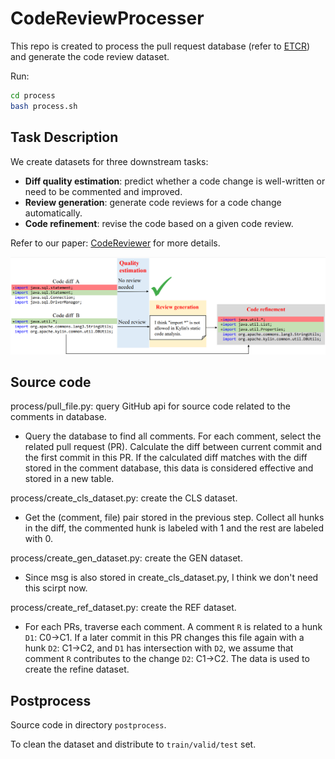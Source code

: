 # CodeReviewProcesser

This repo is created to process the pull request database (refer to [ETCR](https://github.com/Lizhmq/etcr-infrastructure)) and generate the code review dataset.

Run:
```bash
cd process
bash process.sh
```

## Task Description

We create datasets for three downstream tasks:
* **Diff quality estimation**: predict whether a code change is well-written or need to be commented and improved.
* **Review generation**: generate code reviews for a code change automatically.
* **Code refinement**: revise the code based on a given code review.

Refer to our paper: [CodeReviewer](https://arxiv.org/abs/2203.09095) for more details.

![](ex.png)

## Source code

process/pull_file.py: query GitHub api for source code related to the comments in database.
* Query the database to find all comments. For each comment, select the related pull request (PR). Calculate the diff between current commit and the first commit in this PR. If the calculated diff matches with the diff stored in the comment database, this data is considered effective and stored in a new table.

process/create_cls_dataset.py: create the CLS dataset.
* Get the (comment, file) pair stored in the previous step. Collect all hunks in the diff, the commented hunk is labeled with 1 and the rest are labeled with 0.

process/create_gen_dataset.py: create the GEN dataset.
* Since msg is also stored in create_cls_dataset.py, I think we don't need this scirpt now.

process/create_ref_dataset.py: create the REF dataset.
* For each PRs, traverse each comment. A comment `R` is related to a hunk `D1`: C0->C1. If a later commit in this PR changes this file again with a hunk `D2`: C1->C2, and `D1` has intersection with `D2`, we assume that comment `R` contributes to the change `D2`: C1->C2. The data is used to create the refine dataset.


## Postprocess

Source code in directory `postprocess`.

To clean the dataset and distribute to `train/valid/test` set.